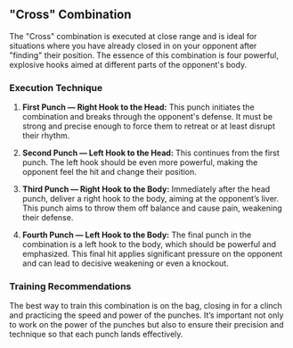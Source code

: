 
## "Cross" Combination

The "Cross" combination is executed at close range and is ideal for situations where you have already closed in on your opponent after "finding" their position. The essence of this combination is four powerful, explosive hooks aimed at different parts of the opponent's body.

### Execution Technique

1. **First Punch — Right Hook to the Head:** This punch initiates the combination and breaks through the opponent's defense. It must be strong and precise enough to force them to retreat or at least disrupt their rhythm.

2. **Second Punch — Left Hook to the Head:** This continues from the first punch. The left hook should be even more powerful, making the opponent feel the hit and change their position.

3. **Third Punch — Right Hook to the Body:** Immediately after the head punch, deliver a right hook to the body, aiming at the opponent’s liver. This punch aims to throw them off balance and cause pain, weakening their defense.

4. **Fourth Punch — Left Hook to the Body:** The final punch in the combination is a left hook to the body, which should be powerful and emphasized. This final hit applies significant pressure on the opponent and can lead to decisive weakening or even a knockout.

### Training Recommendations

The best way to train this combination is on the bag, closing in for a clinch and practicing the speed and power of the punches. It’s important not only to work on the power of the punches but also to ensure their precision and technique so that each punch lands effectively.
